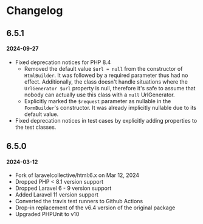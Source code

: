 # Changelog

## 6.5.1
#### 2024-09-27

- Fixed deprecation notices for PHP 8.4
  - Removed the default value `$url = null` from the constructor of `HtmlBuilder`.
    It was followed by a required parameter thus had no effect. Additionally, the class doesn't handle situations where
    the `UrlGenerator $url` property is null, therefore it's safe to assume that nobody can actually use this class with
    a `null` UrlGenerator.
  - Explicitly marked the `$request` parameter as nullable in the `FormBuilder`'s constructor. It was already implicitly
    nullable due to its default value.
- Fixed deprecation notices in test cases by explicitly adding properties to the test classes.

## 6.5.0
#### 2024-03-12

- Fork of laravelcollective/html:6.x on Mar 12, 2024
- Dropped PHP < 8.1 version support
- Dropped Laravel 6 - 9 version support
- Added Laravel 11 version support
- Converted the travis test runners to Github Actions
- Drop-in replacement of the v6.4 version of the original package
- Upgraded PHPUnit to v10
